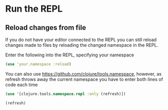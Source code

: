 # Run the REPL



## Reload changes from file 

If you do not have your editor connected to the REPL you can still reload changes made to files by reloading the changed namespace in the REPL.

Enter the following into the REPL, specifying your namespace

```clojure
(use 'your.namespace :reload)
```

You can also use https://github.com/clojure/tools.namespace, however, as refresh throws away the current namespace you have to enter both lines of code each time

```clojure
(use '[clojure.tools.namespace.repl :only (refresh)])

(refresh)
```

